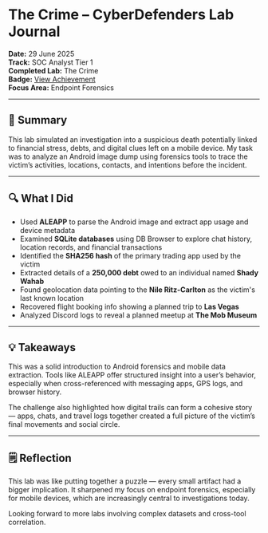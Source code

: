 # The Crime – CyberDefenders Lab Journal  
**Date:** 29 June 2025  
**Track:** SOC Analyst Tier 1  
**Completed Lab:** The Crime  
**Badge:** [View Achievement](https://cyberdefenders.org/blueteam-ctf-challenges/achievements/suryansh7s/the-crime/)  
**Focus Area:** Endpoint Forensics

---

## 🧠 Summary

This lab simulated an investigation into a suspicious death potentially linked to financial stress, debts, and digital clues left on a mobile device. My task was to analyze an Android image dump using forensics tools to trace the victim’s activities, locations, contacts, and intentions before the incident.

---

## 🔍 What I Did

- Used **ALEAPP** to parse the Android image and extract app usage and device metadata  
- Examined **SQLite databases** using DB Browser to explore chat history, location records, and financial transactions  
- Identified the **SHA256 hash** of the primary trading app used by the victim  
- Extracted details of a **250,000 debt** owed to an individual named **Shady Wahab**  
- Found geolocation data pointing to the **Nile Ritz-Carlton** as the victim's last known location  
- Recovered flight booking info showing a planned trip to **Las Vegas**  
- Analyzed Discord logs to reveal a planned meetup at **The Mob Museum**

---

## 💡 Takeaways

This was a solid introduction to Android forensics and mobile data extraction. Tools like ALEAPP offer structured insight into a user’s behavior, especially when cross-referenced with messaging apps, GPS logs, and browser history. 

The challenge also highlighted how digital trails can form a cohesive story — apps, chats, and travel logs together created a full picture of the victim’s final movements and social circle.

---

## 🗒️ Reflection

This lab was like putting together a puzzle — every small artifact had a bigger implication. It sharpened my focus on endpoint forensics, especially for mobile devices, which are increasingly central to investigations today.

Looking forward to more labs involving complex datasets and cross-tool correlation.
